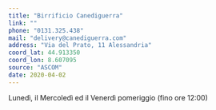 ```yaml
---
title: "Birrificio Canediguerra"
link: ""
phone: "0131.325.438"
mail: "delivery@canediguerra.com"
address: "Via del Prato, 11 Alessandria"
coord_lat: 44.913350
coord_lon: 8.607095
source: "ASCOM"
date: 2020-04-02
---
```


Lunedì, il Mercoledì ed il Venerdì pomeriggio (fino ore 12:00)
